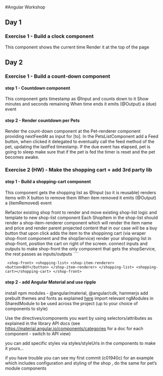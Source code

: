 #Angular Workshop 

## Day 1 

### Exercise  1 - Build a clock component
This component shows the current time 
Render it at the top of the page

## Day 2 

### Exercise  1 - Build a count-down component
#### step 1 -  Countdown component
This component gets timestamp as @Input and counts down to it
Show minutes and seconds remaining
When time ends it emits (@Output) a (due) event

#### step 2 -  Render countdown per Pets
Render the count-down component at the Pet-renderer component
providing nextFeedAt as input for [to].
In the PetsListComponent add a Feed button, when clicked it delegated to eventually call the
feed method of the pet, updating the lastFed timestamp.
If the due event has elapsed, pet is going to sleep
make sure that if the pet is fed the timer is reset and the pet becomes awake.

### Exercise  2 (HW) - Make the shopping cart + add 3rd party lib
#### step 1 -  Build a shopping-cart component

This component gets the shopping list as @Input (so it is reusable)
renders items with X button to remove them
When item removed it emits (@Output) a (itemRemoved) event

Refactor existing shop front to render <shop-list> and <shopping cart>
move existing shop-list logic and template to new shop-list component
Each ShopItem in the shop-list should render a shop-item-renderer component which will render the
 item name and price and render parent projected content that in our case will be a buy button that upon click adds the item to the shoppinng cart
(via wraper shop-front component and the shopService)
render your shopping list in shop-front, position the cart on right of the screen.
connect inputs and outputs to make shop-front the only component that gets the shopService, the rest passes as inputs/outputs
```` <pre>`
<shop-front>
 <shopping-list>
  <shop-item-renderer>
    <button>BUY</button>
  </shop-item-renderer>
 </shopping-list>
 <shopping-cart></shopping-cart>
</shop-front>`
</pre>

#### step 2 -  add Angular Material and use ripple


install npm modules - @angular/material, @angular/cdk, hammerjs
add prebuilt themes and fonts as explained [here](https://material.angular.io/guide/getting-started) 
import relevant ngModules in SharedModule to be used across the project (up to your choice of components to style)
 
Use the directives/components you want by using selectors/attributes as explained in the library API docs
(see https://material.angular.io/components/categories for a doc for each component - switch to API view)
 
you can add specific styles via styles/styleUrls in the components to make it yours…

if you have trouble you can see my first commit (c01940c) for an example which includes configuration and styling of the shop ,
do the same for pet’s module components


